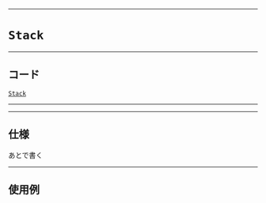 _____

# `Stack`

_____

## コード

[`Stack`](https://github.com/titanium-22/Library_py/tree/main/DataStructures/Stack/Stack.py)

_____


_____

## 仕様

あとで書く

_____

## 使用例

```python
```

